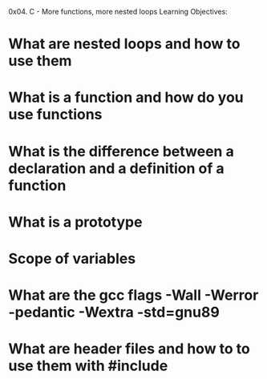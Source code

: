0x04. C - More functions, more nested loops
Learning Objectives:
# What are nested loops and how to use them
# What is a function and how do you use functions
# What is the difference between a declaration and a definition of a function
# What is a prototype
# Scope of variables
# What are the gcc flags -Wall -Werror -pedantic -Wextra -std=gnu89
# What are header files and how to to use them with #include
